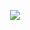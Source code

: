 <p align="center">
	<img src="https://user-images.githubusercontent.com/102394635/161991529-7f4045f5-f57c-4c4c-bcaf-0d261fcb9994.png">
</p>
